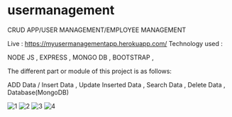 ﻿# usermanagement
 
 
CRUD APP/USER MANAGEMENT/EMPLOYEE MANAGEMENT

Live : https://myusermanagementapp.herokuapp.com/
Technology used :

NODE JS ,
EXPRESS , 
MONGO DB , 
BOOTSTRAP , 

The different part or module of this project is as follows:

ADD Data / Insert Data ,
Update Inserted Data ,
Search Data ,
Delete Data ,
Database(MongoDB)

![1](https://user-images.githubusercontent.com/70934221/176419846-d5eabf65-a61e-4211-bed3-f4eb3f6baa26.png)
![2](https://user-images.githubusercontent.com/70934221/176419829-037a31a7-2de0-4bb6-90e7-b57c4e3c64f4.png)
![3](https://user-images.githubusercontent.com/70934221/176419838-7af36b50-6aea-4216-ab21-737682e575b6.png)
![4](https://user-images.githubusercontent.com/70934221/176419842-5f1a5258-51f9-46b3-b6f8-d51410c0388e.png)



